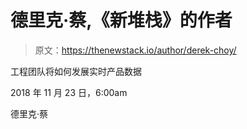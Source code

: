 # 德里克·蔡,《新堆栈》的作者

> 原文：<https://thenewstack.io/author/derek-choy/>

工程团队将如何发展实时产品数据

2018 年 11 月 23 日，6:00am

德里克·蔡